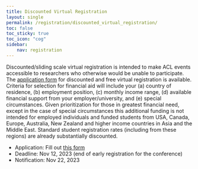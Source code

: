 ```yaml
---
title: Discounted Virtual Registration
layout: single
permalink: /registration/discounted_virtual_registration/
toc: false
toc_sticky: true
toc_icon: "cog"
sidebar:
    nav: registration
---
```



Discounted/sliding scale virtual registration is intended to make ACL events accessible to researchers who otherwise would be unable to participate. The [application form](https://ddei3-0-ctp.asiainfo-sec.com:443/wis/clicktime/v1/query?url=https%3a%2f%2fforms.office.com%2fr%2fDiCxV5mqHK&umid=8F036ECB-0787-5806-9E8B-687B052CEEA7&auth=dc85afdffa75f9bc5357f32e37bf917c5d89a957-4a8b3d1dd74e6317b20cb3c2ad08932a6ecc96bb) for discounted and free virtual registration is available. Criteria for selection for financial aid will include your (a) country of residence, (b) employment position, (c) monthly income range, (d) available financial support from your employer/university, and (e) special circumstances. Given prioritization for those in greatest financial need, except in the case of special circumstances this additional funding is not intended for employed individuals and funded students from USA, Canada, Europe, Australia, New Zealand and higher income countries in Asia and the Middle East. Standard student registration rates (including from these regions) are already substantially discounted.

* Application: Fill out [this form](https://ddei3-0-ctp.asiainfo-sec.com:443/wis/clicktime/v1/query?url=https%3a%2f%2fforms.office.com%2fr%2fDiCxV5mqHK&umid=8F036ECB-0787-5806-9E8B-687B052CEEA7&auth=dc85afdffa75f9bc5357f32e37bf917c5d89a957-4a8b3d1dd74e6317b20cb3c2ad08932a6ecc96bb)
* Deadline: Nov 12, 2023 (end of early registration for the conference)
* Notification: Nov 22, 2023

